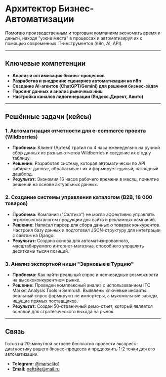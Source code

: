 # Архитектор Бизнес-Автоматизации

Помогаю производственным и торговым компаниям экономить время и деньги, находя "узкие места" в процессах и автоматизируя их с помощью современных IT-инструментов (n8n, AI, API).

---

## Ключевые компетенции

- **Анализ и оптимизация бизнес-процессов**
- **Разработка и внедрение сценариев автоматизации на n8n**
- **Создание AI-агентов (ChatGPT/Gemini) для решения бизнес-задач**
- **Парсинг данных и анализ рыночных ниш**
- **Настройка каналов лидогенерации (Яндекс.Директ, Авито)**

---

## Решённые задачи (кейсы)

### 1. Автоматизация отчетности для e-commerce проекта (Wildberries)

- **Проблема:** Клиент (Артем) тратил по 4 часа еженедельно на ручной сбор данных из разных отчетов Wildberries и сведение их в одну таблицу.
- **Решение:** Разработал систему, которая автоматически по API забирает данные, обрабатывает их и формирует единый, наглядный дашборд.
- **Результат:** Экономия 16 часов рабочего времени в месяц, принятие решений на основе актуальных данных.

### 2. Создание системы управления каталогом (B2B, 18 000 товаров)

- **Проблема:** Компания ("Сэлтика") не могла эффективно управлять огромным каталогом продукции для сайта и рекламных кампаний.
- **Решение:** Написал парсер для сбора данных о товарах конкурентов. Настроил базу данных и подготовил JSON-структуру для интеграции с сайтом на Django.
- **Результат:** Создана основа для автоматизированного, масштабируемого интернет-магазина, способного управлять десятками тысяч позиций.

### 3. Анализ экспортной ниши "Зерновые в Турцию"

- **Проблема:** Как найти реальный спрос и неочевидные возможности на высококонкурентном рынке.
- **Решение:** Проведен комплексный анализ с использованием ITC Market Analysis Tools и Semrush. Выявлены ключевые инсайты: реальный спрос формируют не импортеры, а мукомольные заводы, ищущие прямых поставщиков.
- **Результат:** Создан 50-страничный демо-отчет, который является основой для стратегического выхода на рынок.

---

## Связь

Готов на 20-минутной встрече бесплатно провести экспресс-диагностику вашего бизнес-процесса и предложить 1-2 точки для его автоматизации.

- **Telegram:** [@marselito1](https://t.me/marselito1)
- **Email:** [neftsite@mail.ru](mailto:neftsite@mail.ru)
